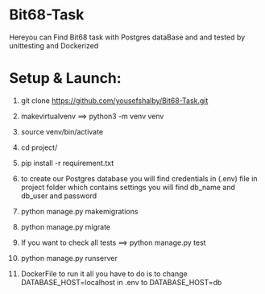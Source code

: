 # Bit68-Task

<P>Hereyou can Find Bit68 task with Postgres dataBase and and tested by unittesting and Dockerized </p>

# Setup & Launch:

1. git clone https://github.com/yousefshalby/Bit68-Task.git

2. makevirtualvenv ==> python3 -m venv venv

3. source venv/bin/activate

4. cd project/

5. pip install -r requirement.txt

6. to create our Postgres database you will find credentials in (.env) file in project folder which contains settings you will find db_name and db_user and password

7. python manage.py makemigrations

8. python manage.py migrate

9. If you want to check all tests ==> python manage.py test

10. python manage.py runserver

11. DockerFile to run it all you have to do is to change DATABASE_HOST=localhost in .env to DATABASE_HOST=db

